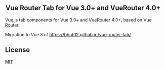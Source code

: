 <h2 align="center">Vue Router Tab for Vue 3.0+ and VueRouter 4.0+</h2>

Vue.js tab components for Vue 3.0+ and VueRouter 4.0+, based on Vue Router.

Migration to Vue 3 of https://bhuh12.github.io/vue-router-tab/

## License

[MIT](http://opensource.org/licenses/MIT)
